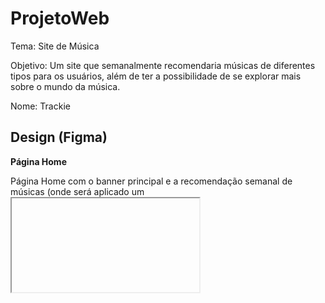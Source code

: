 # ProjetoWeb

Tema: Site de Música

Objetivo: Um site que semanalmente recomendaria músicas de diferentes tipos para os usuários, além de ter a possibilidade de se explorar mais sobre o mundo da música.

Nome: Trackie 

Design (Figma)
--
<b>Página Home</b>

Página Home com o banner principal e a recomendação semanal de músicas (onde será aplicado um <iframe> do [Spotify](https://open.spotify.com/intl-pt)).

![image](https://github.com/emanuellisntos/ProjetoWeb/assets/99870160/26f4eb55-6070-48dd-93d9-70ed4aa0ce1c)


<b>Página Explorar</b>
![image](https://github.com/emanuellisntos/ProjetoWeb/assets/99870160/7c4281e9-f606-4e7c-bec6-b98d5b2f2c74)

Página Explorar onde o usuário poderá explorar mais artistas, álbuns, gêneros músicais, etc (independente da página, o botão Explorar (localizado no menu de navegação) será em efeito <b>dropdown</b>, mostrando os tópicos da página e também dando acesso às páginas Eventos e Gêneros Musicais).

<b>Página Gêneros Musicais</b>
![image](https://github.com/emanuellisntos/ProjetoWeb/assets/99870160/d59b8f2d-63b0-4a6d-8b0b-013094886156)

<b>Página Eventos Musicais</b>

Página Eventos Musicais que mostrará eventos musicais para os usuários, além de um mapa (com <iframe> do [Google Maps](https://www.google.com.br/maps/preview)) para o usuário poder localizar eventos próximos a ele.

![image](https://github.com/emanuellisntos/ProjetoWeb/assets/99870160/4f34eabb-14a0-47aa-9393-f68db06d344a)




<b>Página Contato</b>

Página de Contato com um formulário (que no momento não receberá respostas), onde o usuário poderá enviar uma sugestão para as próximas semanas.

![image](https://github.com/emanuellisntos/ProjetoWeb/assets/99870160/b773977c-1985-4637-85ce-6279f66949f6)

---

<b>Paleta de cores
![image](https://github.com/emanuellisntos/ProjetoWeb/assets/99870160/c49ed332-b9fc-428c-9981-f64ac3fb4995)

Fontes usadas
![image](https://github.com/emanuellisntos/ProjetoWeb/assets/99870160/5123885d-be16-4a08-8d8e-f98451017bd3)

---

<b>Imagens ilustrativas:</b>

*Todas estão sujeitas a mudanças.

Artista

![7](https://github.com/emanuellisntos/ProjetoWeb/assets/99870160/cbfe89f3-8a97-4e04-909c-da713f3c3d4b)

Álbum

![6](https://github.com/emanuellisntos/ProjetoWeb/assets/99870160/a28b8d5b-b102-4eba-b3e7-fec4d0871bbd)

Música

![5](https://github.com/emanuellisntos/ProjetoWeb/assets/99870160/d8a5b676-e859-452b-a5d4-2f4c2be21ace)
